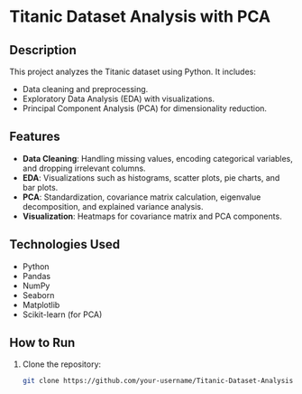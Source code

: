 # Titanic Dataset Analysis with PCA

## Description

This project analyzes the Titanic dataset using Python. It includes:

- Data cleaning and preprocessing.
- Exploratory Data Analysis (EDA) with visualizations.
- Principal Component Analysis (PCA) for dimensionality reduction.

## Features

- **Data Cleaning**: Handling missing values, encoding categorical variables, and dropping irrelevant columns.
- **EDA**: Visualizations such as histograms, scatter plots, pie charts, and bar plots.
- **PCA**: Standardization, covariance matrix calculation, eigenvalue decomposition, and explained variance analysis.
- **Visualization**: Heatmaps for covariance matrix and PCA components.

## Technologies Used

- Python
- Pandas
- NumPy
- Seaborn
- Matplotlib
- Scikit-learn (for PCA)

## How to Run

1. Clone the repository:
   ```bash
   git clone https://github.com/your-username/Titanic-Dataset-Analysis-with-PCA.git
   ```
